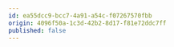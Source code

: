 ```yaml
---
id: ea55dcc9-bcc7-4a91-a54c-f07267570fbb
origin: 4096f50a-1c3d-42b2-8d17-f81e72ddc7ff
published: false
---
```

